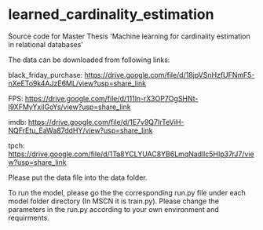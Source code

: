 # learned_cardinality_estimation
Source code for Master Thesis 'Machine learning for cardinality estimation in relational databases'

The data can be downloaded from following links:

black_friday_purchase: https://drive.google.com/file/d/18jpVSnHzfUFNmF5-nXeETo9k4AJzE6ML/view?usp=share_link

FPS: https://drive.google.com/file/d/111ln-rX3OP7OgSHNt-l9XFMyYxilGoYs/view?usp=share_link

imdb: https://drive.google.com/file/d/1E7v9Q7IrTeViH-NQFrEtu_EaWa87ddHY/view?usp=share_link

tpch: https://drive.google.com/file/d/1Ta8YCLYUAC8YB6LmqNadllc5HIp37rJ7/view?usp=share_link

Please put the data file into the data folder.

To run the model, please go the the corresponding run.py file under each model folder directory (In MSCN it is train.py). 
Please change the parameters in the run.py according to your own environment and requirments. 
